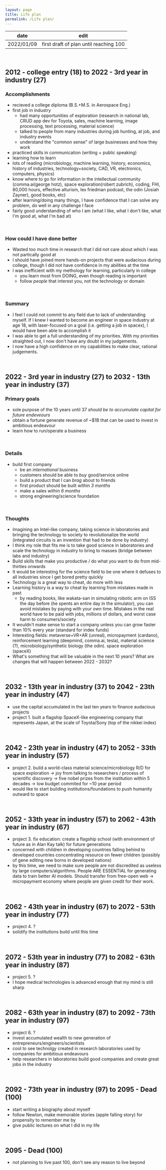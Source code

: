 ```yaml
---
layout: page
title: Life plan
permalink: /Life plan/
---
```


|date|edit|
|----|----|
|2022/01/09 | first draft of plan until reaching 100|


&nbsp;
## 2012 - college entry (18) to 2022 - 3rd year in industry (27)
### Accomplishments
 - recieved a college diploma (B.S.+M.S. in Aerospace Eng.)
 - first job in industry 
    - had many opportunities of exploration (research in national lab, CRUD app dev for Toyota, sales, machine learning, image processing, text processing, material science)
    - talked to people from many industries during job hunting, at job, and industry events 
    - understand the "common sense" of large businesses and how they work 
 - practiced skills in communication (writing + public speaking)
 - learning how to learn
 - lots of reading (microbiology, machine learning, history, economics, history of industries, technology+society, CAD, VR, electronics, computers, physics)
 - know where to go for information in the intellectual community (comma.ai(george hotz), space exploration(robert zubrich), coding, FHI, 80,000 hours, effective alturism, lex friedman podcast, the odin (Josiah Zayner), good books, etc)
 - after learning/doing many things, I have confidence that I can solve any problem, do well in any challenge I face
 - fairly good understanding of who I am (what I like, what I don't like, what I'm good at, what I'm bad at)

&nbsp;
### How could I have done better
- Wasted too much time in research that I did not care about which I was not partically good at 
- I should have joined more hands-on projects that were audacious during college, though I did not have confidence in my abilities at the time
- I was inefficient with my methology for learning, particularly in college
    - you learn most from DOING, even though reading is important
    - follow *people* that interest you, not the technology or domain

&nbsp;

### Summary
- I feel I could not commit to any field due to lack of understanding myself. If I knew I wanted to become an engineer in space industry at age 18, with laser-focused on a goal (i.e. getting a job in spacex), I would have been able to accomplish it  
- I was able to get a full understanding of my priorities. With my priorities straighted out, I now don't have any doubt in my judgements. 
- I now have a high confidence on my capabilities to make clear, rational judgements.

&nbsp;

## 2022 - 3rd year in industry (27) to 2032 - 13th year in industry (37)
### Primary goals
- sole purpose of the 10 years until 37 *should be to accumulate capital for future endeveours*
- obtain a fortune generate revenue of ~$1B that can be used to invest in ambitious endeavour
- learn how to run/operate a business 

&nbsp;

### Details
- build first company 
    - be an *international* business
    - customers should be able to *buy* good/service online
    - build a product that I can *brag* about to friends
    - first product should be built within *3 months* 
    - make a sales within *6 months*
    - strong engineering/science foundation

&nbsp;
### Thoughts
- Imagining an Intel-like company, taking science in laboratories and bringing the technology to society to revolutionalize the world (integrated circuits is an invention that had to be done by industry)
- I think my role that fits me is to take good science in laboratories and scale the technology in industry to bring to masses (bridge between labs and industry)
- Build skills that make you productive / do what you want to do from mid-thirties onwards
- It would be interesting for the science field to be one where it defuses to all industries since I get bored pretty quickly
- Technology is a great way to cheat, do more with less 
- Learning history is a way to cheat by learning from mistakes made in past
    - by reading books, like wakata-san in simulating robotic arm on ISS the day before (he spents an entire day in the simulator), you can avoid mistakes by paying with your own time. Mistakes in the real world have to be paid with jobs, millions of dollars, and worst case harm to consumers/society
- It wouldn't make sense to start a company unless you can grow faster than 10% every year (standard for index funds)
- Interesting fields: metaverse+VR+AR (unreal), micropayment (cardano), reinforcement learning (deepmind, comma.ai, tesla), material science (?), microbiology/synthetic biology (the odin). space exploration (spaceX)
- What's something that will be valuable in the next 10 years? What are changes that will happen between 2022 - 2032? 

&nbsp;
## 2032 - 13th year in industry (37) to 2042 - 23th year in industry (47)
- use the capital accumulated in the last ten years to finance audacious projects
- project 1. built a flagship SpaceX-like engineering company that represents Japan, at the scale of Toyota/Sony (top of the nikkei index)

&nbsp;
## 2042 - 23th year in industry (47) to 2052 - 33th year in industry (57)
- project 2. build a world-class material science/microbiology R/D for space exploration 
    -> joy from talking to researchers / process of scientific discovery
    -> five nobel prizes from the institution within 5 decades 
    -> low budget commited for ~10 year period
- would like to start building institutions/foundations to push humanity outward to space

&nbsp;
## 2052 - 33th year in industry (57) to 2062 - 43th year in industry (67) 
- project 3. fix education: create a flagship school (with environment of future as in Alan Kay talk) for future generations 
- concerned with children in developing countries falling behind to developed countries concentrating resource on fewer children (possibly of gene editing new borns in developed nations)
- by this time, we need to make sure people are not discredited as useless by large computers/algorithms. People ARE ESSENTIAL for generating data to train better AI models. Should transfer from free-open web -> micropayment economy where people are given credit for their work. 

&nbsp;
## 2062 - 43th year in industry (67) to 2072 - 53th year in industry (77)
- project 4. ?
- solidify the institutions build until this time

&nbsp;
## 2072 - 53th year in industry (77) to 2082 - 63th year in industry (87)
- project 5. ?
- I hope medical technologies is advanced enough that my mind is still sharp

&nbsp;
## 2082 - 63th year in industry (87) to 2092 - 73th year in industry (97)
- project 6. ?
- invest accumulated wealth to new generation of entrepreneurs/engineers/scientists
- cool to see technolgy created in research laboratories used by companies for ambitious endeavours
- help researchers in laboratories build good companies and create great jobs in the industry

&nbsp;
## 2092 - 73th year in industry (97) to 2095 - Dead (100)
- start writing a biography about myself
- follow Newton, make memorable stories (apple falling story) for propensity to remember me by 
- give public lectures on what I did in my life

&nbsp;
## 2095 - Dead (100)
- not planning to live past 100, don't see any reason to live beyond 

&nbsp;